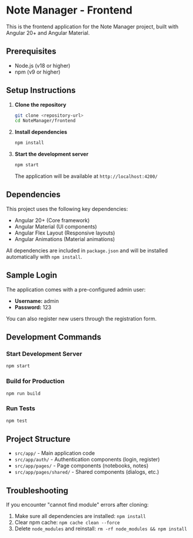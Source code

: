 # Note Manager - Frontend

This is the frontend application for the Note Manager project, built with Angular 20+ and Angular Material.

## Prerequisites

- Node.js (v18 or higher)
- npm (v9 or higher)

## Setup Instructions

1. **Clone the repository**
   ```bash
   git clone <repository-url>
   cd NoteManager/frontend
   ```

2. **Install dependencies**
   ```bash
   npm install
   ```

3. **Start the development server**
   ```bash
   npm start
   ```
   
   The application will be available at `http://localhost:4200/`

## Dependencies

This project uses the following key dependencies:
- Angular 20+ (Core framework)
- Angular Material (UI components)
- Angular Flex Layout (Responsive layouts)
- Angular Animations (Material animations)

All dependencies are included in `package.json` and will be installed automatically with `npm install`.

## Sample Login

The application comes with a pre-configured admin user:
- **Username:** admin
- **Password:** 123

You can also register new users through the registration form.

## Development Commands

### Start Development Server
```bash
npm start
```

### Build for Production
```bash
npm run build
```

### Run Tests
```bash
npm test
```

## Project Structure

- `src/app/` - Main application code
- `src/app/auth/` - Authentication components (login, register)
- `src/app/pages/` - Page components (notebooks, notes)
- `src/app/pages/shared/` - Shared components (dialogs, etc.)

## Troubleshooting

If you encounter "cannot find module" errors after cloning:
1. Make sure all dependencies are installed: `npm install`
2. Clear npm cache: `npm cache clean --force`
3. Delete `node_modules` and reinstall: `rm -rf node_modules && npm install`
